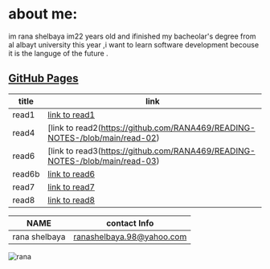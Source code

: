 # about me:
im rana shelbaya im22 years old and ifinished my bacheolar's degree from al albayt university this year ,i want to learn software development becouse it is the languge of the future .
## [GitHub Pages](https://github.com/RANA469) 


| title | link |
| ----- | --------------------------------------------------------------- |
| read1 | [link to read1](https://github.com/RANA469/READING-NOTES-/blob/main/read-01) |
| read4 |[link to read2(https://github.com/RANA469/READING-NOTES-/blob/main/read-02)|
|read6|[link to read3(https://github.com/RANA469/READING-NOTES-/blob/main/read-03)|
| read6b|[link to read6](https://github.com/RANA469/READING-NOTES-/blob/main/read-06-a)|
| read7 |[link to read7](https://github.com/RANA469/READING-NOTES-/blob/main/read-07.md)|
| read8 | [link to read8](https://github.com/RANA469/READING-NOTES-/blob/main/read-08.md) |

| NAME | contact Info |
|------------ | ------------- |
|rana shelbaya |ranashelbaya.98@yahoo.com|

![rana ](https://pbs.twimg.com/media/C9FppRVXcAA-CXN.jpg) 



